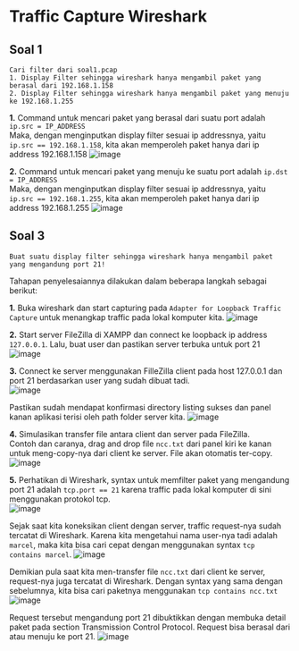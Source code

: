 # Traffic Capture Wireshark

## Soal 1
```
Cari filter dari soal1.pcap
1. Display Filter sehingga wireshark hanya mengambil paket yang berasal dari 192.168.1.158
2. Display Filter sehingga wireshark hanya mengambil paket yang menuju ke 192.168.1.255
```
**1.** Command untuk mencari paket yang berasal dari suatu port adalah `ip.src = IP_ADDRESS`  
Maka, dengan menginputkan display filter sesuai ip addressnya, yaitu `ip.src == 192.168.1.158`, kita akan memperoleh paket hanya dari ip address 192.168.1.158
![image](https://user-images.githubusercontent.com/78243059/158618024-28506881-5aa2-4c23-92b8-929023ec57fe.png)

**2.** Command untuk mencari paket yang menuju ke suatu port adalah `ip.dst = IP_ADDRESS`  
Maka, dengan menginputkan display filter sesuai ip addressnya, yaitu `ip.src == 192.168.1.255`, kita akan memperoleh paket hanya dari ip address 192.168.1.255
![image](https://user-images.githubusercontent.com/78243059/158618447-409ca21c-37ea-46af-b6ac-826b9bc69a67.png)

## Soal 3
```
Buat suatu display filter sehingga wireshark hanya mengambil paket yang mengandung port 21!
```
Tahapan penyelesaiannya dilakukan dalam beberapa langkah sebagai berikut:

**1.** Buka wireshark dan start capturing pada `Adapter for Loopback Traffic Capture` untuk menangkap traffic pada lokal komputer kita.
![image](https://user-images.githubusercontent.com/78243059/158621582-5af468f4-2c68-4be4-91e8-0fd6a6ee38f9.png)

**2.** Start server FileZilla di XAMPP dan connect ke loopback ip address `127.0.0.1`. Lalu, buat user dan pastikan server terbuka untuk port 21
![image](https://user-images.githubusercontent.com/78243059/158621865-79674fcc-10b4-4581-b540-358d4a7fb948.png)

**3.** Connect ke server menggunakan FilleZilla client pada host 127.0.0.1 dan port 21 berdasarkan user yang sudah dibuat tadi.  
![image](https://user-images.githubusercontent.com/78243059/158623267-f5f2026f-b41c-4238-b5a7-6fc83b732d9b.png)

Pastikan sudah mendapat konfirmasi directory listing sukses dan panel kanan aplikasi terisi oleh path folder server kita.
![image](https://user-images.githubusercontent.com/78243059/158624168-ec5f39d4-f530-4fff-a70d-f7a02e2ae2f2.png)

**4.** Simulasikan transfer file antara client dan server pada FileZilla.  
Contoh dan caranya, drag and drop file `ncc.txt` dari panel kiri ke kanan untuk meng-copy-nya dari client ke server. File akan otomatis ter-copy.
![image](https://user-images.githubusercontent.com/78243059/158624767-99a637f7-cfd1-4d79-af97-c8a76e850e41.png)

**5.** Perhatikan di Wireshark, syntax untuk memfilter paket yang mengandung port 21 adalah `tcp.port == 21` karena traffic pada lokal komputer di sini menggunakan protokol tcp.  
![image](https://user-images.githubusercontent.com/78243059/158626273-ad29eb2c-f9f5-41cf-a822-d88d33994176.png)

Sejak saat kita koneksikan client dengan server, traffic request-nya sudah tercatat di Wireshark. Karena kita mengetahui nama user-nya tadi adalah `marcel`, maka kita bisa cari cepat dengan menggunakan syntax `tcp contains marcel`.
![image](https://user-images.githubusercontent.com/78243059/158626981-25feaf95-0100-48fb-bf4d-6e4a014d7ec0.png)

Demikian pula saat kita men-transfer file `ncc.txt` dari client ke server, request-nya juga tercatat di Wireshark. Dengan syntax yang sama dengan sebelumnya, kita bisa cari paketnya menggunakan `tcp contains ncc.txt`
![image](https://user-images.githubusercontent.com/78243059/158627475-63325a67-3587-47d2-b921-dfe26fbd8c80.png)

Request tersebut mengandung port 21 dibuktikkan dengan membuka detail paket pada section Transmission Control Protocol. Request bisa berasal dari atau menuju ke port 21.
![image](https://user-images.githubusercontent.com/78243059/158628538-67db7857-bfd5-4d93-8595-ab6f8ca2b6a2.png)
